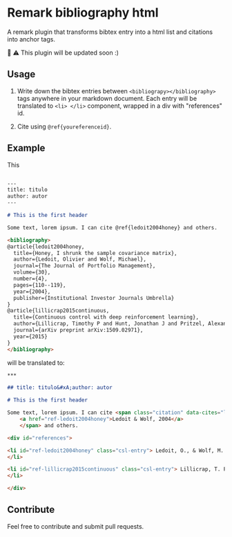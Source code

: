 # Remark bibliography html

A remark plugin that transforms bibtex entry into a html list and citations into anchor tags.

:construction_worker: :warning: This plugin will be updated soon :)


## Usage

1. Write down the bibtex entries  between `<bibliograpy></bibliography>` tags anywhere in your markdown document. Each entry will be translated to `<li> </li>` component, wrapped in a div with "references" id.

2. Cite using `@ref{youreferenceid}`.

## Example

This 

```md

---
title: titulo
author: autor
---

# This is the first header

Some text, lorem ipsum. I can cite @ref{ledoit2004honey} and others.

<bibliography>
@article{ledoit2004honey,
  title={Honey, I shrunk the sample covariance matrix},
  author={Ledoit, Olivier and Wolf, Michael},
  journal={The Journal of Portfolio Management},
  volume={30},
  number={4},
  pages={110--119},
  year={2004},
  publisher={Institutional Investor Journals Umbrella}
}
@article{lillicrap2015continuous,
  title={Continuous control with deep reinforcement learning},
  author={Lillicrap, Timothy P and Hunt, Jonathan J and Pritzel, Alexander and Heess, Nicolas and Erez, Tom and Tassa, Yuval and Silver, David and Wierstra, Daan},
  journal={arXiv preprint arXiv:1509.02971},
  year={2015}
}
</bibliography>

```
will be translated to:

```md
***

## title: titulo&#xA;author: autor

# This is the first header

Some text, lorem ipsum. I can cite <span class="citation" data-cites="ledoit2004honey">
    <a href="ref-ledoit2004honey">Ledoit & Wolf, 2004</a>
    </span> and others.

<div id="references">

<li id="ref-ledoit2004honey" class="csl-entry"> Ledoit, O., & Wolf, M. (2004). Honey, I shrunk the sample covariance matrix. The Journal of Portfolio Management, 30(4), 110–119.
</li>

<li id="ref-lillicrap2015continuous" class="csl-entry"> Lillicrap, T. P., Hunt, J. J., Pritzel, A., Heess, N., Erez, T., Tassa, Y., Silver, D., & Wierstra, D. (2015). Continuous control with deep reinforcement learning. ArXiv Preprint ArXiv:1509.02971.
</li>

</div>

```
## Contribute

Feel free to contribute and submit pull requests.
